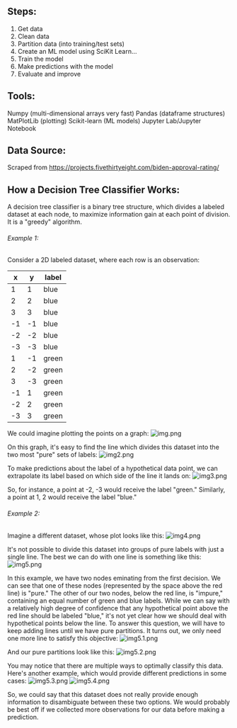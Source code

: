 ## Steps:

1. Get data
2. Clean data
3. Partition data (into training/test sets)
4. Create an ML model using SciKit Learn...
5. Train the model
6. Make predictions with the model
7. Evaluate and improve


## Tools:

Numpy (multi-dimensional arrays very fast)
Pandas (dataframe structures)
MatPlotLib (plotting)
Scikit-learn (ML models)
Jupyter Lab/Jupyter Notebook


## Data Source:
Scraped from https://projects.fivethirtyeight.com/biden-approval-rating/


## How a Decision Tree Classifier Works:

A decision tree classifier is a binary tree structure, 
which divides a labeled dataset at each node, 
to maximize information gain at each point of division. 
It is a "greedy" algorithm.

###### Example 1:
Consider a 2D labeled dataset, where each row is an observation:

| x   | y   | label |
|-----|-----|-------|
| 1   | 1   | blue  |
| 2   | 2   | blue  |
| 3   | 3   | blue  |
| -1  | -1  | blue  |
| -2  | -2  | blue  |
| -3  | -3  | blue  |
| 1   | -1  | green |
| 2   | -2  | green |
| 3   | -3  | green |
| -1  | 1   | green |
| -2  | 2   | green |
| -3  | 3   | green |


We could imagine plotting the points on a graph:
![img.png](img.png)

On this graph, it's easy to find the line which divides this dataset into the two most "pure" sets of labels:
![img2.png](img2.png)

To make predictions about the label of a hypothetical data point, 
we can extrapolate its label based on which side of the line it lands on:
![img3.png](img3.png)

So, for instance, a point at -2, -3 would receive the label "green." 
Similarly, a point at 1, 2 would receive the label "blue."

###### Example 2:

Imagine a different dataset, whose plot looks like this:
![img4.png](img4.png)

It's not possible to divide this dataset into groups of pure labels with just a single line. 
The best we can do with one line is something like this:
![img5.png](img5.png)

In this example, we have two nodes eminating from the first decision.
We can see that one of these nodes (represented by the space above the red line) is "pure."
The other of our two nodes, below the red  line, is "impure," containing an equal number of green and blue labels. 
While we can say with a relatively high degree of confidence 
that any hypothetical point above the red line should be labeled "blue," 
it's not yet clear how we should deal with hypothetical points below the line. 
To answer this question, we will have to keep adding lines until we have pure partitions. 
It turns out, we only need one more line to satisfy this objective:
![img5.1.png](img5.1.png)

And our pure partitions look like this:
![img5.2.png](img5.2.png)

You may notice that there are multiple ways to optimally classify this data. 
Here's another example, which would provide different predictions in some cases: 
![img5.3.png](img5.3.png)
![img5.4.png](img5.4.png)

So, we could say that this dataset does not really provide enough information to disambiguate between these two options. 
We would probably be best off if we collected more observations for our data before making a prediction.